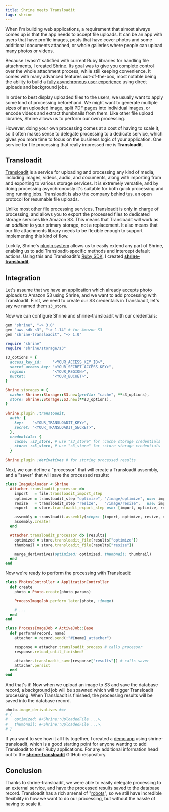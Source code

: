 ```yaml
---
title: Shrine meets Transloadit
tags: shrine
---
```


When I'm building web applications, a requirement that almost always comes up
is that the app needs to accept file uploads. It can be an app with users that
have profile images, posts that have cover photos and some additional documents
attached, or whole galleries where people can upload many photos or videos.

Because I wasn't satisfied with current Ruby libraries for handling file
attachments, I created [Shrine]. Its goal was to give you complete control
over the whole attachment process, while still keeping convenience. It comes
with many advanced features out-of-the-box, most notable being the ability to
build a [fully asynchronous user experience] using direct uploads and
background jobs.

In order to best display uploaded files to the users, we usually want to apply
some kind of processing beforehand. We might want to generate multiple sizes of
an uploaded image, split PDF pages into individual images, or encode videos and
extract thumbnails from them. Like other file upload libraries, Shrine allows
us to perform our own processing.

However, doing your own processing comes at a cost of having to scale it, so it
often makes sense to delegate processing to a dedicate service, which gives you
more time to focus on the business logic of your application. One service for
file processing that really impressed me is **Transloadit**.

## Transloadit

[Transloadit] is a service for uploading and processing any kind of media,
including images, videos, audio, and documents, along with importing from and
exporting to various storage services. It is extremely versatile, and by doing
processing asynchronously it's suitable for both quick processing and long
running jobs. Transloadit is also the company behind [tus], an open protocol
for resumable file uploads.

Unlike most other file processing services, Transloadit is only in charge of
processing, and allows you to export the processed files to dedicated storage
services like Amazon S3. This means that Transloadit will work as an *addition*
to your primary storage, not a replacement. It also means that our file
attachments library needs to be flexible enough to support implementing this
kind of flow.

Luckily, Shrine's [plugin system] allows us to easily extend any part of
Shrine, enabling us to add Transloadit-specific methods and intercept default
actions. Using this and Transloadit's [Ruby SDK], I created
**[shrine-transloadit]**.

## Integration

Let's assume that we have an application which already accepts photo uploads to
Amazon S3 using Shrine, and we want to add processing with Transloadit. First,
we need to create our S3 credentails in Transloadit, let's say we named them
`s3_store`.

Now we can configure Shrine and shrine-transloadit with our credentials:

```rb
gem "shrine", "~> 3.0"
gem "aws-sdk-s3", "~> 1.14" # for Amazon S3
gem "shrine-transloadit", "~> 1.0"
```

```rb
require "shrine"
require "shrine/storage/s3"

s3_options = {
  access_key_id:     "<YOUR_ACCESS_KEY_ID>",
  secret_access_key: "<YOUR_SECRET_ACCESS_KEY>",
  region:            "<YOUR_REGION>",
  bucket:            "<YOUR_BUCKET>",
}

Shrine.storages = {
  cache: Shrine::Storage::S3.new(prefix: "cache", **s3_options),
  store: Shrine::Storage::S3.new(**s3_options),
}

Shrine.plugin :transloadit,
  auth: {
    key:    "<YOUR_TRANSLOADIT_KEY>",
    secret: "<YOUR_TRANSLOADIT_SECRET>",
  },
  credentials: {
    cache: :s3_store, # use "s3_store" for :cache storage credentials
    store: :s3_store, # use "s3_store" for :store storage credentials
  }

Shrine.plugin :derivatives # for storing processed results
```

Next, we can define a "processor" that will create a Transloadit assembly, and
a "saver" that will save the processed results:

```rb
class ImageUploader < Shrine
  Attacher.transloadit_processor do
    import   = file.transloadit_import_step
    optimize = transloadit_step "optimize", "/image/optimize", use: import
    resize   = transloadit_step "resize",   "/image/resize",   use: import, width: 300
    export   = store.transloadit_export_step use: [import, optimize, resize]

    assembly = transloadit.assembly(steps: [import, optimize, resize, export])
    assembly.create!
  end

  Attacher.transloadit_processor do |results|
    optimized = store.transloadit_file(results["optimize"])
    thumbnail = store.transloadit_file(results["resize"])

    merge_derivatives(optimized: optimized, thumbnail: thumbnail)
  end
end
```

Now we're ready to perform the processing with Transloadit:

```rb
class PhotosController < ApplicationController
  def create
    photo = Photo.create(photo_params)

    ProcessImageJob.perform_later(photo, :image)

    # ...
  end
end
```
```rb
class ProcessImageJob < ActiveJob::Base
  def perform(record, name)
    attacher = record.send(:"#{name}_attacher")

    response = attacher.transloadit_process # calls processor
    response.reload_until_finished!

    attacher.transloadit_save(response["results"]) # calls saver
    attacher.persist
  end
end
```

And that's it! Now when we upload an image to S3 and save the database record,
a background job will be spawned which will trigger Transloadit processing.
When Transloadit is finished, the processing results will be saved into the
database record.

```rb
photo.image_derivatives #=>
# {
#   optimized: #<Shrine::UploadedFile ...>,
#   thumbnail: #<Shrine::UploadedFile ...>,
# }
```

If you want to see how it all fits together, I created a [demo app] using
shrine-transloadit, which is a good starting point for anyone wanting to add
Transloadit to their Ruby applications. For any additional information head out
to the **[shrine-transloadit]** GitHub respository.

## Conclusion

Thanks to shrine-transloadit, we were able to easily delegate processing to an
external service, and have the processed results saved to the database record.
Transloadit has a rich arsenal of "[robots]", so we still have incredible
flexibility in how we want to do our processing, but without the hassle of
having to scale it.

[Transloadit]: https://transloadit.com/
[Ruby SDK]: https://github.com/transloadit/ruby-sdk
[Shrine]: https://shrinerb.com
[shrine-transloadit]: https://github.com/shrinerb/shrine-transloadit
[tus]: http://tus.io/
[fully asynchronous user experience]: https://twin.github.io/file-uploads-asynchronous-world/
[plugin system]: https://shrinerb.com/docs/creating-storages
[robots]: https://transloadit.com/docs/conversion-robots/
[demo app]: https://github.com/shrinerb/shrine-transloadit/tree/master/demo
